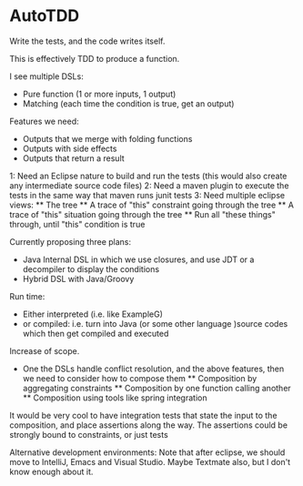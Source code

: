 AutoTDD
=======

Write the tests, and the code writes itself.


This is effectively TDD to produce a function.

I see multiple DSLs:
* Pure function (1 or more inputs, 1 output)
* Matching (each time the condition is true, get an output)

Features we need:
* Outputs that we merge with folding functions
* Outputs with side effects
* Outputs that return a result

1: Need an Eclipse nature to build and run the tests (this would also create any intermediate source code files)
2: Need a maven plugin to execute the tests in the same way that maven runs junit tests
3: Need multiple eclipse views:
** The tree
** A trace of "this" constraint going through the tree
** A trace of "this" situation going through the tree
** Run all "these things" through, until "this" condition is true

Currently proposing three plans:
* Java Internal DSL in which we use closures, and use JDT or a decompiler to display the conditions
* Hybrid DSL with Java/Groovy

Run time:
* Either interpreted (i.e. like ExampleG)
* or compiled: i.e. turn into Java (or some other language )source codes which then get compiled and executed

Increase of scope.
* One the DSLs handle conflict resolution, and the above features, then we need to consider how to compose them
** Composition by aggregating constraints
** Composition by one function calling another
** Composition using tools like spring integration

It would be very cool to have integration tests that state the input to the composition, and place assertions along the way. The assertions could be strongly bound to constraints, or just tests

Alternative development environments:
Note that after eclipse, we should move to IntelliJ, Emacs and Visual Studio. Maybe Textmate also, but I don't know enough about it. 